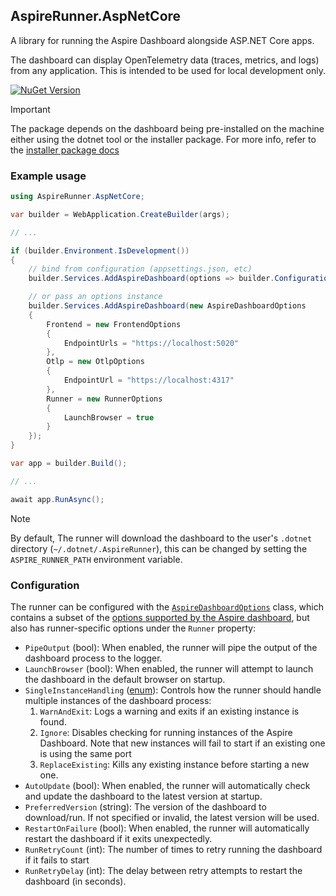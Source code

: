 ## AspireRunner.AspNetCore

A library for running the Aspire Dashboard alongside ASP.NET Core apps.

The dashboard can display OpenTelemetry data (traces, metrics, and logs) from any application. This is intended
to be used for local development only.

[![NuGet Version](https://img.shields.io/nuget/vpre/AspireRunner.AspNetCore?style=flat&logo=nuget&color=%230078d4&link=https%3A%2F%2Fwww.nuget.org%2Fpackages%2FAspireRunner.AspNetCore)](https://www.nuget.org/packages/AspireRunner.AspNetCore)

> [!IMPORTANT]
> The package depends on the dashboard being pre-installed on the machine either using the dotnet tool or
> the installer package. For more info, refer to the [installer package docs](../AspireRunner.Installer/README.md)

### Example usage

```csharp
using AspireRunner.AspNetCore;

var builder = WebApplication.CreateBuilder(args);

// ...

if (builder.Environment.IsDevelopment())
{
    // bind from configuration (appsettings.json, etc)
    builder.Services.AddAspireDashboard(options => builder.Configuration.GetSection("AspireDashboard").Bind(options));

    // or pass an options instance
    builder.Services.AddAspireDashboard(new AspireDashboardOptions
    {
        Frontend = new FrontendOptions
        {
            EndpointUrls = "https://localhost:5020"
        },
        Otlp = new OtlpOptions
        {
            EndpointUrl = "https://localhost:4317"
        },
        Runner = new RunnerOptions
        {
            LaunchBrowser = true
        }
    });
}

var app = builder.Build();

// ...

await app.RunAsync();
```

> [!NOTE]
> By default, The runner will download the dashboard to the user's `.dotnet` directory (`~/.dotnet/.AspireRunner`),
> this can be changed by setting the `ASPIRE_RUNNER_PATH` environment variable.

### Configuration

The runner can be configured with the [`AspireDashboardOptions`](https://github.com/SaifAqqad/AspireRunner/blob/main/src/AspireRunner.Core/AspireDashboardOptions.cs) class, which
contains a subset of the [options supported by the Aspire dashboard](https://github.com/dotnet/aspire/blob/v8.1.0/src/Aspire.Dashboard/Configuration/DashboardOptions.cs), but also
has runner-specific options under the `Runner` property:

- `PipeOutput` (bool): When enabled, the runner will pipe the output of the dashboard process to the logger.
- `LaunchBrowser` (bool): When enabled, the runner will attempt to launch the dashboard in the default browser on startup.
- `SingleInstanceHandling` ([enum](https://github.com/SaifAqqad/AspireRunner/blob/main/src/AspireRunner.Core/AspireDashboardOptions.cs#L134)): Controls how the runner should
  handle multiple instances of the dashboard process:
    1. `WarnAndExit`: Logs a warning and exits if an existing instance is found.
    2. `Ignore`: Disables checking for running instances of the Aspire Dashboard. Note that new instances will fail to start if an existing one is using the same port
    3. `ReplaceExisting`: Kills any existing instance before starting a new one.
- `AutoUpdate` (bool): When enabled, the runner will automatically check and update the dashboard to the latest 
  version at startup.
- `PreferredVersion` (string): The version of the dashboard to download/run. If not specified or invalid, the latest 
  version will be used.
- `RestartOnFailure` (bool): When enabled, the runner will automatically restart the dashboard if it exits 
  unexpectedly.
- `RunRetryCount` (int): The number of times to retry running the dashboard if it fails to start
- `RunRetryDelay` (int): The delay between retry attempts to restart the dashboard (in seconds).